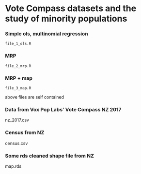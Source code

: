 # Vote Compass datasets and the study of minority populations 

### Simple ols, multinomial regression
`file_1_ols.R`
### MRP
`file_2_mrp.R`
### MRP + map
`file_3_map.R`

above files are self contained

### Data from Vox Pop Labs' Vote Compass NZ 2017
nz_2017.csv
### Census from NZ
census.csv
### Some rds cleaned shape file from NZ
map.rds
